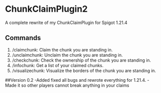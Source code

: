 # ChunkClaimPlugin2
 A complete rewrite of my ChunkClaimPlugin for Spigot 1.21.4

## Commands
1. /claimchunk: Claim the chunk you are standing in.
2. /unclaimchunk: Unclaim the chunk you are standing in.
3. /checkchunk: Check the ownership of the chunk you are standing in.
4. /infochunk: Get a list of your claimed chunks.
5. /visualizechunk: Visualize the borders of the chunk you are standing in.

##Version 0.2
-Added fixed all bugs and rewrote everything for 1.21.4.
-Made it so other players cannot break anything in your claims
